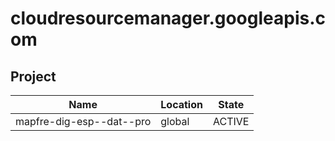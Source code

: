 # cloudresourcemanager.googleapis.com

## Project

| Name                     | Location | State  |
| ------------------------ | -------- | ------ |
| mapfre-dig-esp--dat--pro | global   | ACTIVE |